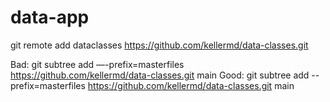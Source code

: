 # data-app

git remote add dataclasses https://github.com/kellermd/data-classes.git

Bad:  git subtree add —-prefix=masterfiles https://github.com/kellermd/data-classes.git main
Good: git subtree add --prefix=masterfiles https://github.com/kellermd/data-classes.git main